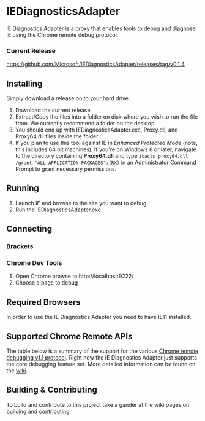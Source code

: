 # IEDiagnosticsAdapter
IE Diagnostics Adapter is a proxy that enables tools to debug and diagnose IE using the Chrome remote debug protocol.

### Current Release

https://github.com/Microsoft/IEDiagnosticsAdapter/releases/tag/v0.1.4

## Installing
Simply download a release on to your hard drive.

1. Download the current release
2. Extract/Copy the files into a folder on disk where you wish to run the file from. We currently recommend a folder on the desktop.
3. You should end up with IEDiagnosticsAdapter.exe, Proxy.dll, and Proxy64.dll files inside the folder
4. If you plan to use this tool against IE in *Enhanced Protected Mode* (note, this includes 64 bit machines), 
    If you're on Windows 8 or later, navigate to the directory containing **Proxy64.dll** and type `icacls proxy64.dll /grant "ALL APPLICATION PACKAGES":(RX)` in an Administrator Command Prompt to grant necessary permissions. 

## Running

1. Launch IE and browse to the site you want to debug 
2. Run the IEDiagnosticsAdapter.exe

## Connecting

### Brackets
<Coming soon...>

### Chrome Dev Tools

1. Open Chrome browse to http://localhost:9222/
2. Choose a page to debug

## Required Browsers
In order to use the IE Diagnostics Adapter you need to have IE11 installed.

## Supported Chrome Remote APIs
The table below is a summary of the support for the various [Chrome remote debugging v1.1 protocol](https://developer.chrome.com/devtools/docs/debugger-protocol). Right now the IE Diagnostics Adapter just supports the core debugging feature set. More detailed information can be found on the [wiki](https://github.com/Microsoft/IEDiagnosticsAdapter/wiki/Supported-API-Set).  

## Building & Contributing
To build and contribute to this project take a gander at the wiki pages on [building](https://github.com/Microsoft/IEDiagnosticsAdapter/wiki/Building) and [contributing](https://github.com/Microsoft/IEDiagnosticsAdapter/wiki/Contributing) 
